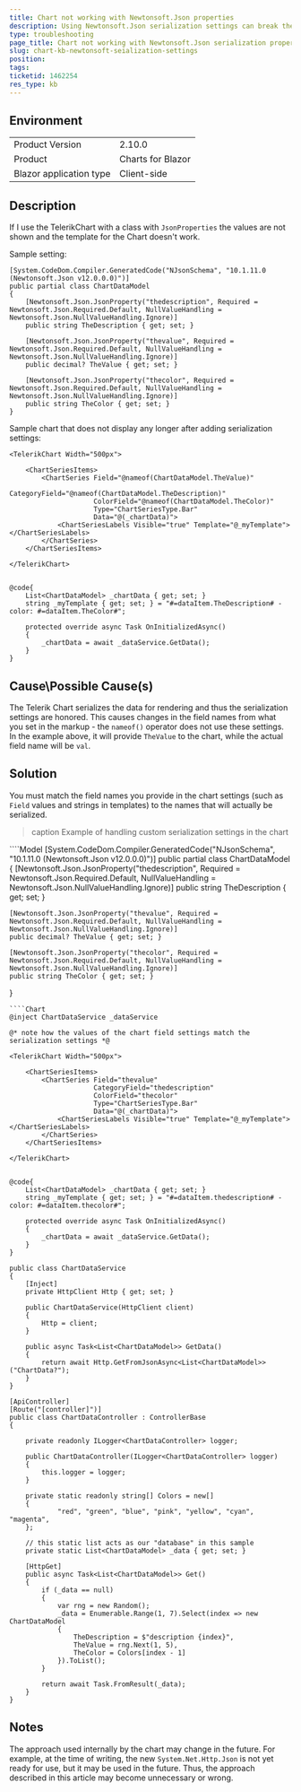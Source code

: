 ```yaml
---
title: Chart not working with Newtonsoft.Json properties
description: Using Newtonsoft.Json serialization settings can break the chart. See how to fix it.
type: troubleshooting
page_title: Chart not working with Newtonsoft.Json serialization properties
slug: chart-kb-newtonsoft-seialization-settings
position: 
tags: 
ticketid: 1462254
res_type: kb
---
```


## Environment
<table>
	<tbody>
		<tr>
			<td>Product Version</td>
			<td>2.10.0</td>
		</tr>
		<tr>
			<td>Product</td>
			<td>Charts for Blazor</td>
		</tr>
		<tr>
			<td>Blazor application type</td>
			<td>Client-side</td>
		</tr>
	</tbody>
</table>


## Description

If I use the TelerikChart with a class with `JsonProperties` the values are not shown and the template for the Chart doesn't work.

Sample setting:

````CSHTML
[System.CodeDom.Compiler.GeneratedCode("NJsonSchema", "10.1.11.0 (Newtonsoft.Json v12.0.0.0)")]
public partial class ChartDataModel
{
    [Newtonsoft.Json.JsonProperty("thedescription", Required = Newtonsoft.Json.Required.Default, NullValueHandling = Newtonsoft.Json.NullValueHandling.Ignore)]
    public string TheDescription { get; set; }

    [Newtonsoft.Json.JsonProperty("thevalue", Required = Newtonsoft.Json.Required.Default, NullValueHandling = Newtonsoft.Json.NullValueHandling.Ignore)]
    public decimal? TheValue { get; set; }

    [Newtonsoft.Json.JsonProperty("thecolor", Required = Newtonsoft.Json.Required.Default, NullValueHandling = Newtonsoft.Json.NullValueHandling.Ignore)]
    public string TheColor { get; set; }
}
````

Sample chart that does not display any longer after adding serialization settings:

````CSHTML
<TelerikChart Width="500px">

    <ChartSeriesItems>
        <ChartSeries Field="@nameof(ChartDataModel.TheValue)"
                     CategoryField="@nameof(ChartDataModel.TheDescription)"
                     ColorField="@nameof(ChartDataModel.TheColor)"
                     Type="ChartSeriesType.Bar"
                     Data="@(_chartData)">
            <ChartSeriesLabels Visible="true" Template="@_myTemplate"></ChartSeriesLabels>
        </ChartSeries>
    </ChartSeriesItems>

</TelerikChart>


@code{
    List<ChartDataModel> _chartData { get; set; }
    string _myTemplate { get; set; } = "#=dataItem.TheDescription# - color: #=dataItem.TheColor#";

    protected override async Task OnInitializedAsync()
    {
        _chartData = await _dataService.GetData();
    }
}
````


## Cause\Possible Cause(s)

The Telerik Chart serializes the data for rendering and thus the serialization settings are honored. This causes changes in the field names from what you set in the markup - the `nameof()` operator does not use these settings. In the example above, it will provide `TheValue` to the chart, while the actual field name will be `val`.


## Solution

You must match the field names you provide in the chart settings (such as `Field` values and strings in templates) to the names that will actually be serialized.

>caption Example of handling custom serialization settings in the chart

<div class="skip-repl"></div>
````Model
[System.CodeDom.Compiler.GeneratedCode("NJsonSchema", "10.1.11.0 (Newtonsoft.Json v12.0.0.0)")]
public partial class ChartDataModel
{
    [Newtonsoft.Json.JsonProperty("thedescription", Required = Newtonsoft.Json.Required.Default, NullValueHandling = Newtonsoft.Json.NullValueHandling.Ignore)]
    public string TheDescription { get; set; }

    [Newtonsoft.Json.JsonProperty("thevalue", Required = Newtonsoft.Json.Required.Default, NullValueHandling = Newtonsoft.Json.NullValueHandling.Ignore)]
    public decimal? TheValue { get; set; }

    [Newtonsoft.Json.JsonProperty("thecolor", Required = Newtonsoft.Json.Required.Default, NullValueHandling = Newtonsoft.Json.NullValueHandling.Ignore)]
    public string TheColor { get; set; }
}
````
````Chart
@inject ChartDataService _dataService

@* note how the values of the chart field settings match the serialization settings *@

<TelerikChart Width="500px">

    <ChartSeriesItems>
        <ChartSeries Field="thevalue"
                     CategoryField="thedescription"
                     ColorField="thecolor"
                     Type="ChartSeriesType.Bar"
                     Data="@(_chartData)">
            <ChartSeriesLabels Visible="true" Template="@_myTemplate"></ChartSeriesLabels>
        </ChartSeries>
    </ChartSeriesItems>

</TelerikChart>


@code{
    List<ChartDataModel> _chartData { get; set; }
    string _myTemplate { get; set; } = "#=dataItem.thedescription# - color: #=dataItem.thecolor#";

    protected override async Task OnInitializedAsync()
    {
        _chartData = await _dataService.GetData();
    }
}
````
````SampleService
public class ChartDataService
{
    [Inject]
    private HttpClient Http { get; set; }

    public ChartDataService(HttpClient client)
    {
        Http = client;
    }

    public async Task<List<ChartDataModel>> GetData()
    {
        return await Http.GetFromJsonAsync<List<ChartDataModel>>("ChartData?");
    }
}
````
````SampleController
[ApiController]
[Route("[controller]")]
public class ChartDataController : ControllerBase
{

    private readonly ILogger<ChartDataController> logger;

    public ChartDataController(ILogger<ChartDataController> logger)
    {
        this.logger = logger;
    }

    private static readonly string[] Colors = new[]
    {
            "red", "green", "blue", "pink", "yellow", "cyan", "magenta",
    };

    // this static list acts as our "database" in this sample
    private static List<ChartDataModel> _data { get; set; }

    [HttpGet]
    public async Task<List<ChartDataModel>> Get()
    {
        if (_data == null)
        {
            var rng = new Random();
            _data = Enumerable.Range(1, 7).Select(index => new ChartDataModel
            {
                TheDescription = $"description {index}",
                TheValue = rng.Next(1, 5),
                TheColor = Colors[index - 1]
            }).ToList();
        }

        return await Task.FromResult(_data);
    }
}
````

## Notes
The approach used internally by the chart may change in the future. For example, at the time of writing, the new `System.Net.Http.Json` is not yet ready for use, but it may be used in the future. Thus, the approach described in this article may become unnecessary or wrong.
